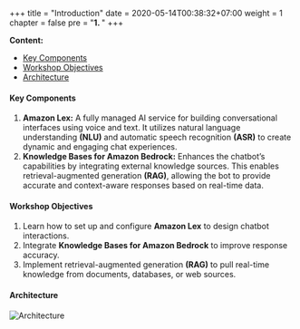+++
title = "Introduction"
date = 2020-05-14T00:38:32+07:00
weight = 1
chapter = false
pre = "<b>1. </b>"
+++


**Content:**
- [Key Components](#key-components)
- [Workshop Objectives](#workshop-objectives)
- [Architecture](#architecture)

#### Key Components
1. **Amazon Lex:** A fully managed AI service for building conversational interfaces using voice and text. It utilizes natural language understanding **(NLU)** and automatic speech recognition **(ASR)** to create dynamic and engaging chat experiences.
2. **Knowledge Bases for Amazon Bedrock:** Enhances the chatbot’s capabilities by integrating external knowledge sources. This enables retrieval-augmented generation **(RAG)**, allowing the bot to provide accurate and context-aware responses based on real-time data.

#### Workshop Objectives
1. Learn how to set up and configure **Amazon Lex** to design chatbot interactions.
2. Integrate **Knowledge Bases for Amazon Bedrock** to improve response accuracy.
3. Implement retrieval-augmented generation **(RAG)** to pull real-time knowledge from documents, databases, or web sources.

#### Architecture
![Architecture](https://t-huy.github.io/AWS_Workshop_Chatbot/images/Architecture.png?width=90pc)






